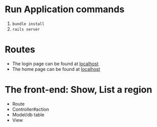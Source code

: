 # Run Application commands

1. `bundle install`
2. `rails server`

# Routes

- The login page can be found at [localhost](http://127.0.0.1:3000/)
- The home page can be found at [localhost](http://127.0.0.1:3000/home)

# The front-end: Show, List a region

- Route
- Controller#action
- Model/db table
- View
